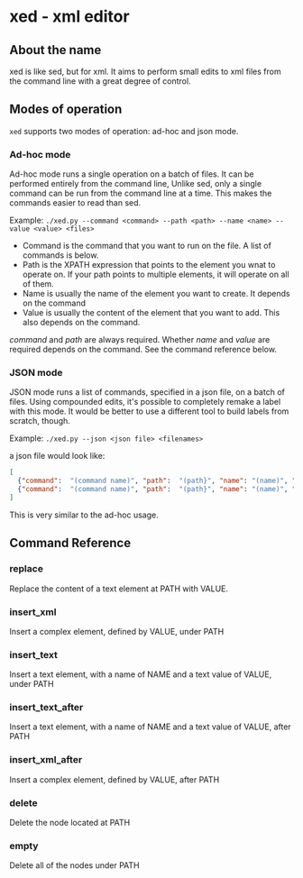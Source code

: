 # xed - xml editor

## About the name

xed is like sed, but for xml. It aims to perform small edits to xml files from the command line with a  great degree of control.

## Modes of operation

`xed` supports two modes of operation: ad-hoc and json mode.

### Ad-hoc mode

Ad-hoc mode runs a single operation on a batch of files. It can be performed entirely from the command line, Unlike sed, only a single command can be run from the command line at a time. This makes the commands easier to read than sed.

Example:
`./xed.py --command <command> --path <path> --name <name> --value <value> <files>`

* Command is the command that you want to run on the file. A list of commands is below.
* Path is the XPATH expression that points to the element you wnat to operate on. If your path points to multiple elements, it will operate on all of them.
* Name is usually the name of the element you want to create. It depends on the command
* Value is usually the content of the element that you want to add. This also depends on the command.


*command* and *path* are always required. Whether *name* and *value* are required depends on the command. See the command reference below.

### JSON mode

JSON mode runs a list of commands, specified in a json file, on a batch of files. Using compounded edits, it's possible to completely remake a label with this mode. It would be better to use a different tool to build labels from scratch, though.

Example:
`./xed.py --json <json file> <filenames>`

a json file would look like:

```json
[
  {"command":  "(command name)", "path":  "(path}", "name": "(name)", "value": "(value)" },
  {"command":  "(command name)", "path":  "(path}", "name": "(name)", "value": "(value)" }
]
```

This is very similar to the ad-hoc usage.

## Command Reference

### replace

Replace the content of a text element at PATH with VALUE.

### insert_xml

Insert a complex element, defined by VALUE, under PATH

### insert_text

Insert a text element, with a name of NAME and a text value of VALUE, under PATH

### insert_text_after

Insert a text element, with a name of NAME and a text value of VALUE, after PATH


### insert_xml_after

Insert a complex element, defined by VALUE, after PATH

### delete

Delete the node located at PATH

### empty

Delete all of the nodes under PATH
